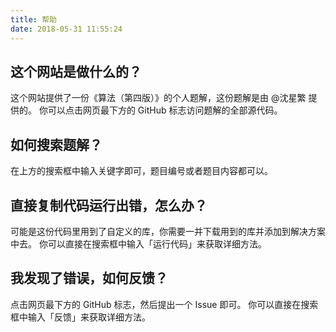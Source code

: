 ```yaml
---
title: 帮助
date: 2018-05-31 11:55:24
---
```


## 这个网站是做什么的？

这个网站提供了一份《算法（第四版）》的个人题解，这份题解是由 @沈星繁 提供的。
你可以点击网页最下方的 GitHub 标志访问题解的全部源代码。

## 如何搜索题解？

在上方的搜索框中输入关键字即可，题目编号或者题目内容都可以。

## 直接复制代码运行出错，怎么办？

可能是这份代码里用到了自定义的库，你需要一并下载用到的库并添加到解决方案中去。
你可以直接在搜索框中输入「运行代码」来获取详细方法。

## 我发现了错误，如何反馈？

点击网页最下方的 GitHub 标志，然后提出一个 Issue 即可。
你可以直接在搜索框中输入「反馈」来获取详细方法。
